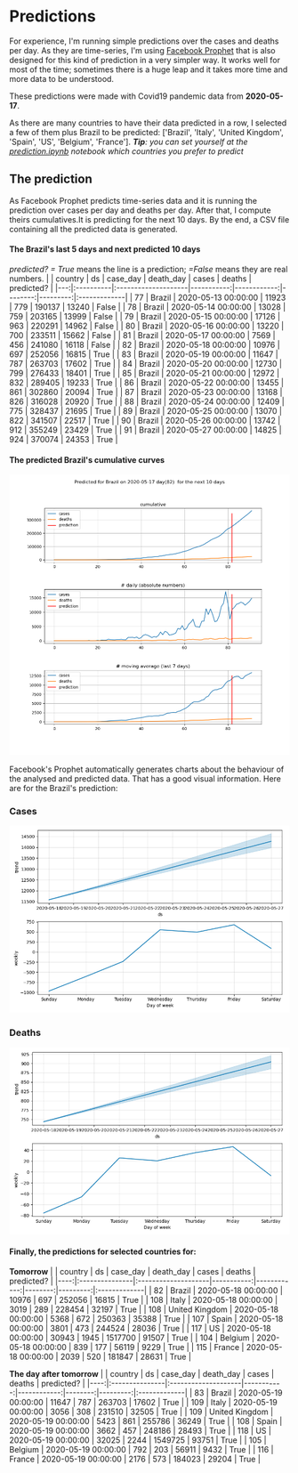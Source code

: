# **Predictions**
For experience, I'm running simple predictions over the cases and deaths per day. As they are time-series, I'm using [Facebook Prophet](https://facebook.github.io/prophet/docs/quick_start.html) that is also designed for this kind of prediction in a very simpler way. It works well for most of the time; sometimes there is a huge leap and it takes more time and more data to be understood.

These predictions were made with Covid19 pandemic data from **2020-05-17**.

As there are many countries to have their data predicted in a row, I selected a few of them plus Brazil to be predicted:
['Brazil', 'Italy', 'United Kingdom', 'Spain', 'US', 'Belgium', 'France'].
***Tip**: you can set yourself at the *[prediction.ipynb](../prediction.ipynb)* notebook which countries you prefer to predict*


## The prediction
As Facebook Prophet predicts time-series data and it is running the prediction over cases per day and deaths per day. After that, I compute theirs cumulatives.It is predicting for the next 10 days.
By the end, a CSV file containing all the predicted data is generated.

#### The Brazil's last 5 days and next predicted 10 days
*predicted? = True* means the line is a prediction; *=False* means they are real numbers.
|    | country   | ds                  |   case_day |   death_day |   cases |   deaths | predicted?   |
|---:|:----------|:--------------------|-----------:|------------:|--------:|---------:|:-------------|
| 77 | Brazil    | 2020-05-13 00:00:00 |      11923 |         779 |  190137 |    13240 | False        |
| 78 | Brazil    | 2020-05-14 00:00:00 |      13028 |         759 |  203165 |    13999 | False        |
| 79 | Brazil    | 2020-05-15 00:00:00 |      17126 |         963 |  220291 |    14962 | False        |
| 80 | Brazil    | 2020-05-16 00:00:00 |      13220 |         700 |  233511 |    15662 | False        |
| 81 | Brazil    | 2020-05-17 00:00:00 |       7569 |         456 |  241080 |    16118 | False        |
| 82 | Brazil    | 2020-05-18 00:00:00 |      10976 |         697 |  252056 |    16815 | True         |
| 83 | Brazil    | 2020-05-19 00:00:00 |      11647 |         787 |  263703 |    17602 | True         |
| 84 | Brazil    | 2020-05-20 00:00:00 |      12730 |         799 |  276433 |    18401 | True         |
| 85 | Brazil    | 2020-05-21 00:00:00 |      12972 |         832 |  289405 |    19233 | True         |
| 86 | Brazil    | 2020-05-22 00:00:00 |      13455 |         861 |  302860 |    20094 | True         |
| 87 | Brazil    | 2020-05-23 00:00:00 |      13168 |         826 |  316028 |    20920 | True         |
| 88 | Brazil    | 2020-05-24 00:00:00 |      12409 |         775 |  328437 |    21695 | True         |
| 89 | Brazil    | 2020-05-25 00:00:00 |      13070 |         822 |  341507 |    22517 | True         |
| 90 | Brazil    | 2020-05-26 00:00:00 |      13742 |         912 |  355249 |    23429 | True         |
| 91 | Brazil    | 2020-05-27 00:00:00 |      14825 |         924 |  370074 |    24353 | True         |

 #### The predicted Brazil's cumulative curves
![](brazil_predictions.png)

Facebook's Prophet automatically generates charts about the behaviour of the analysed and predicted data. That has a good visual information. Here are for the Brazil's prediction:
### Cases
![](brazil_prophet_cases.png)

 ### Deaths
![](brazil_prophet_deaths.png)
#### Finally, the predictions for selected countries for:
**Tomorrow**
|     | country        | ds                  |   case_day |   death_day |   cases |   deaths | predicted?   |
|----:|:---------------|:--------------------|-----------:|------------:|--------:|---------:|:-------------|
|  82 | Brazil         | 2020-05-18 00:00:00 |      10976 |         697 |  252056 |    16815 | True         |
| 108 | Italy          | 2020-05-18 00:00:00 |       3019 |         289 |  228454 |    32197 | True         |
| 108 | United Kingdom | 2020-05-18 00:00:00 |       5368 |         672 |  250363 |    35388 | True         |
| 107 | Spain          | 2020-05-18 00:00:00 |       3801 |         473 |  244524 |    28036 | True         |
| 117 | US             | 2020-05-18 00:00:00 |      30943 |        1945 | 1517700 |    91507 | True         |
| 104 | Belgium        | 2020-05-18 00:00:00 |        839 |         177 |   56119 |     9229 | True         |
| 115 | France         | 2020-05-18 00:00:00 |       2039 |         520 |  181847 |    28631 | True         |

 **The day after tomorrow** 
|     | country        | ds                  |   case_day |   death_day |   cases |   deaths | predicted?   |
|----:|:---------------|:--------------------|-----------:|------------:|--------:|---------:|:-------------|
|  83 | Brazil         | 2020-05-19 00:00:00 |      11647 |         787 |  263703 |    17602 | True         |
| 109 | Italy          | 2020-05-19 00:00:00 |       3056 |         308 |  231510 |    32505 | True         |
| 109 | United Kingdom | 2020-05-19 00:00:00 |       5423 |         861 |  255786 |    36249 | True         |
| 108 | Spain          | 2020-05-19 00:00:00 |       3662 |         457 |  248186 |    28493 | True         |
| 118 | US             | 2020-05-19 00:00:00 |      32025 |        2244 | 1549725 |    93751 | True         |
| 105 | Belgium        | 2020-05-19 00:00:00 |        792 |         203 |   56911 |     9432 | True         |
| 116 | France         | 2020-05-19 00:00:00 |       2176 |         573 |  184023 |    29204 | True         |